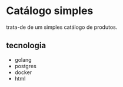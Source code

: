 # Catálogo simples

trata-de de um simples catálogo de produtos.

## tecnologia

- golang
- postgres
- docker
- html
